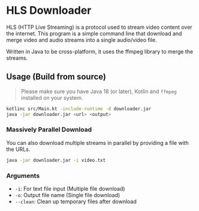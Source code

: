 # HLS Downloader

HLS (HTTP Live Streaming) is a protocol used to stream video content over the internet. This program is a simple command line that download and merge video and audio streams into a single audio/video file.

Written in Java to be cross-platform, it uses the ffmpeg library to merge the streams.

## Usage (Build from source)

> Please make sure you have Java 18 (or later), Kotlin and `ffmpeg` installed on your system.

```bash
kotlinc src/Main.kt -include-runtime -d downloader.jar
java -jar downloader.jar <url> <output>
```

### Massively Parallel Download

You can also download multiple streams in parallel by providing a file with the URLs.

```bash
java -jar downloader.jar -i video.txt
```

### Arguments

- `-i`: For text file input (Multiple file download)
- `-o`: Output file name (Single file download)
- `--clean`: Clean up temporary files after download
